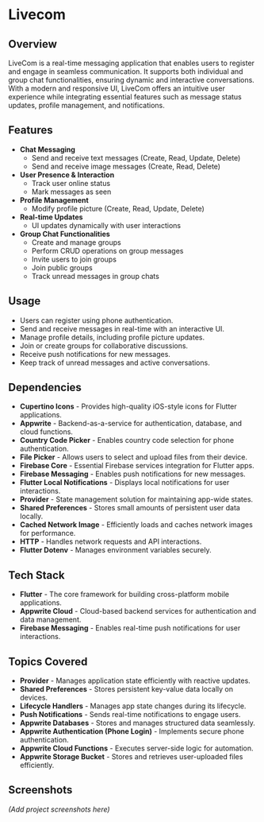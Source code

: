 # Livecom

## Overview
LiveCom is a real-time messaging application that enables users to register and engage in seamless communication. It supports both individual and group chat functionalities, ensuring dynamic and interactive conversations. With a modern and responsive UI, LiveCom offers an intuitive user experience while integrating essential features such as message status updates, profile management, and notifications.

## Features
- **Chat Messaging**  
  - Send and receive text messages (Create, Read, Update, Delete)  
  - Send and receive image messages (Create, Read, Delete)  
- **User Presence & Interaction**  
  - Track user online status  
  - Mark messages as seen  
- **Profile Management**  
  - Modify profile picture (Create, Read, Update, Delete)  
- **Real-time Updates**  
  - UI updates dynamically with user interactions  
- **Group Chat Functionalities**  
  - Create and manage groups  
  - Perform CRUD operations on group messages  
  - Invite users to join groups  
  - Join public groups  
  - Track unread messages in group chats  

## Usage
- Users can register using phone authentication.  
- Send and receive messages in real-time with an interactive UI.  
- Manage profile details, including profile picture updates.  
- Join or create groups for collaborative discussions.  
- Receive push notifications for new messages.  
- Keep track of unread messages and active conversations.  

## Dependencies
- **Cupertino Icons** - Provides high-quality iOS-style icons for Flutter applications.  
- **Appwrite** - Backend-as-a-service for authentication, database, and cloud functions.  
- **Country Code Picker** - Enables country code selection for phone authentication.  
- **File Picker** - Allows users to select and upload files from their device.  
- **Firebase Core** - Essential Firebase services integration for Flutter apps.  
- **Firebase Messaging** - Enables push notifications for new messages.  
- **Flutter Local Notifications** - Displays local notifications for user interactions.  
- **Provider** - State management solution for maintaining app-wide states.  
- **Shared Preferences** - Stores small amounts of persistent user data locally.  
- **Cached Network Image** - Efficiently loads and caches network images for performance.  
- **HTTP** - Handles network requests and API interactions.  
- **Flutter Dotenv** - Manages environment variables securely.  

## Tech Stack
- **Flutter** - The core framework for building cross-platform mobile applications.  
- **Appwrite Cloud** - Cloud-based backend services for authentication and data management.  
- **Firebase Messaging** - Enables real-time push notifications for user interactions.  

## Topics Covered
- **Provider** - Manages application state efficiently with reactive updates.  
- **Shared Preferences** - Stores persistent key-value data locally on devices.  
- **Lifecycle Handlers** - Manages app state changes during its lifecycle.  
- **Push Notifications** - Sends real-time notifications to engage users.  
- **Appwrite Databases** - Stores and manages structured data seamlessly.  
- **Appwrite Authentication (Phone Login)** - Implements secure phone authentication.  
- **Appwrite Cloud Functions** - Executes server-side logic for automation.  
- **Appwrite Storage Bucket** - Stores and retrieves user-uploaded files efficiently.  

## Screenshots
_(Add project screenshots here)_

